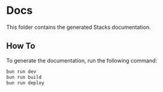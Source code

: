 # Docs

This folder contains the generated Stacks documentation.

## How To

To generate the documentation, run the following command:

```bash
bun run dev
bun run build
bun run deploy
```
